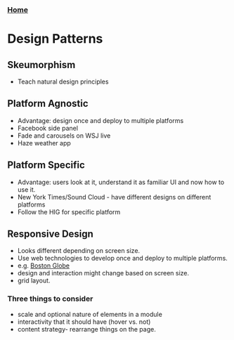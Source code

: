 ### [Home](intros.html)
# Design Patterns

## Skeumorphism
* Teach natural design principles

## Platform Agnostic
* Advantage: design once and deploy to multiple platforms
* Facebook side panel
* Fade and carousels on WSJ live
* Haze weather app

## Platform Specific
* Advantage: users look at it, understand it as familiar UI and now how to use it.
* New York Times/Sound Cloud - have different designs on different platforms
* Follow the HIG for specific platform

## Responsive Design
* Looks different depending on screen size.
* Use web technologies to develop once and deploy to multiple platforms.
* e.g. [Boston Globe](http://www.bostonglobe.com)
* design and interaction might change based on screen size.
* grid layout.
### Three things to consider
  * scale and optional nature of elements in a module
  * interactivity that it should have (hover vs. not)
  * content strategy- rearrange things on the page.

